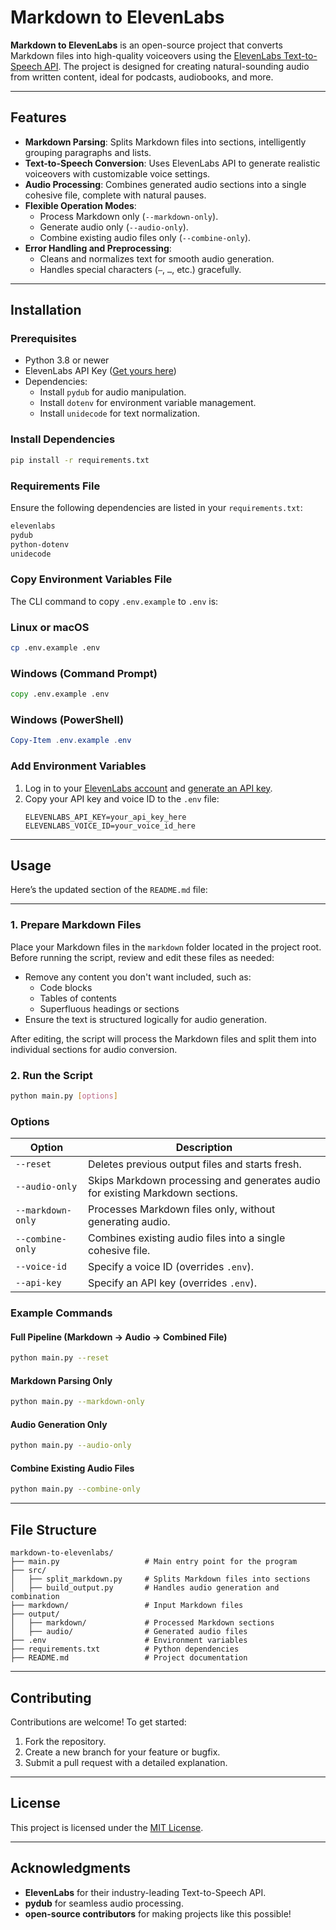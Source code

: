 # Markdown to ElevenLabs

**Markdown to ElevenLabs** is an open-source project that converts Markdown files into high-quality voiceovers using the [ElevenLabs Text-to-Speech API](https://www.elevenlabs.io). The project is designed for creating natural-sounding audio from written content, ideal for podcasts, audiobooks, and more.

---

## Features
- **Markdown Parsing**: Splits Markdown files into sections, intelligently grouping paragraphs and lists.
- **Text-to-Speech Conversion**: Uses ElevenLabs API to generate realistic voiceovers with customizable voice settings.
- **Audio Processing**: Combines generated audio sections into a single cohesive file, complete with natural pauses.
- **Flexible Operation Modes**:
  - Process Markdown only (`--markdown-only`).
  - Generate audio only (`--audio-only`).
  - Combine existing audio files only (`--combine-only`).
- **Error Handling and Preprocessing**:
  - Cleans and normalizes text for smooth audio generation.
  - Handles special characters (`—`, `…`, etc.) gracefully.

---

## Installation

### Prerequisites
- Python 3.8 or newer
- ElevenLabs API Key ([Get yours here](https://www.elevenlabs.io))
- Dependencies:
  - Install `pydub` for audio manipulation.
  - Install `dotenv` for environment variable management.
  - Install `unidecode` for text normalization.

### Install Dependencies
```bash
pip install -r requirements.txt
```

### Requirements File
Ensure the following dependencies are listed in your `requirements.txt`:
```txt
elevenlabs
pydub
python-dotenv
unidecode
```

### Copy Environment Variables File

The CLI command to copy `.env.example` to `.env` is:

### Linux or macOS
```bash
cp .env.example .env
```

### Windows (Command Prompt)
```cmd
copy .env.example .env
```

### Windows (PowerShell)
```powershell
Copy-Item .env.example .env
```

### Add Environment Variables

1. Log in to your [ElevenLabs account](https://elevenlabs.io/app/sign-in) and [generate an API key](https://elevenlabs.io/app/settings/api-keys).
2. Copy your API key and voice ID to the `.env` file:
   ```env
   ELEVENLABS_API_KEY=your_api_key_here
   ELEVENLABS_VOICE_ID=your_voice_id_here
   ```

---

## Usage

Here’s the updated section of the `README.md` file:

---

### 1. Prepare Markdown Files
Place your Markdown files in the `markdown` folder located in the project root. Before running the script, review and edit these files as needed:
- Remove any content you don't want included, such as:
  - Code blocks
  - Tables of contents
  - Superfluous headings or sections
- Ensure the text is structured logically for audio generation.

After editing, the script will process the Markdown files and split them into individual sections for audio conversion.

### 2. Run the Script
```bash
python main.py [options]
```

### Options
| Option          | Description                                                                                     |
|------------------|-------------------------------------------------------------------------------------------------|
| `--reset`        | Deletes previous output files and starts fresh.                                                |
| `--audio-only`   | Skips Markdown processing and generates audio for existing Markdown sections.                  |
| `--markdown-only`| Processes Markdown files only, without generating audio.                                       |
| `--combine-only` | Combines existing audio files into a single cohesive file.                                     |
| `--voice-id`     | Specify a voice ID (overrides `.env`).                                                         |
| `--api-key`      | Specify an API key (overrides `.env`).                                                         |

### Example Commands
#### Full Pipeline (Markdown → Audio → Combined File)
```bash
python main.py --reset
```

#### Markdown Parsing Only
```bash
python main.py --markdown-only
```

#### Audio Generation Only
```bash
python main.py --audio-only
```

#### Combine Existing Audio Files
```bash
python main.py --combine-only
```

---

## File Structure
```
markdown-to-elevenlabs/
├── main.py                   # Main entry point for the program
├── src/
│   ├── split_markdown.py     # Splits Markdown files into sections
│   ├── build_output.py       # Handles audio generation and combination
├── markdown/                 # Input Markdown files
├── output/
│   ├── markdown/             # Processed Markdown sections
│   ├── audio/                # Generated audio files
├── .env                      # Environment variables
├── requirements.txt          # Python dependencies
├── README.md                 # Project documentation
```

---

## Contributing
Contributions are welcome! To get started:
1. Fork the repository.
2. Create a new branch for your feature or bugfix.
3. Submit a pull request with a detailed explanation.

---

## License
This project is licensed under the [MIT License](LICENSE).

---

## Acknowledgments
- **ElevenLabs** for their industry-leading Text-to-Speech API.
- **pydub** for seamless audio processing.
- **open-source contributors** for making projects like this possible!
